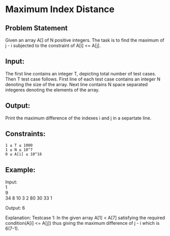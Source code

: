 # Maximum Index Distance

## Problem Statement
Given an array A[] of N positive integers. The task is to find the maximum of j - i subjected to the constraint of A[i] <= A[j].

## Input:
The first line contains an integer T, depicting total number of test cases.  Then T test case follows. First line of each test case contains an integer N denoting the size of the array. Next line contains N space separated integeres denoting the elements of the array.

## Output:
Print the maximum difference of the indexes i and j in a separtate line.

## Constraints:
```
1 ≤ T ≤ 1000
1 ≤ N ≤ 10^7
0 ≤ A[i] ≤ 10^18
```

## Example:
Input:  
1   
9  
34 8 10 3 2 80 30 33 1

Output:
6

Explanation:
Testcase 1:  In the given array A[1] < A[7] satisfying the required condition(A[i] <= A[j]) thus giving the maximum difference of j - i which is 6(7-1).
